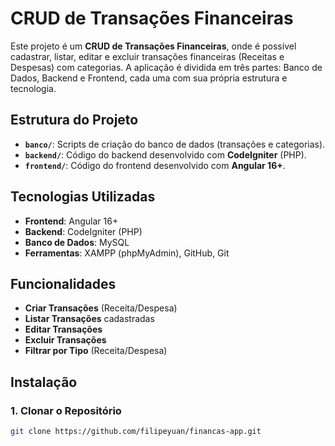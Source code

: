 # CRUD de Transações Financeiras

Este projeto é um **CRUD de Transações Financeiras**, onde é possível cadastrar, listar, editar e excluir transações financeiras (Receitas e Despesas) com categorias. A aplicação é dividida em três partes: Banco de Dados, Backend e Frontend, cada uma com sua própria estrutura e tecnologia.

## Estrutura do Projeto

- **`banco/`**: Scripts de criação do banco de dados (transações e categorias).
- **`backend/`**: Código do backend desenvolvido com **CodeIgniter** (PHP).
- **`frontend/`**: Código do frontend desenvolvido com **Angular 16+**.

## Tecnologias Utilizadas

- **Frontend**: Angular 16+
- **Backend**: CodeIgniter (PHP)
- **Banco de Dados**: MySQL
- **Ferramentas**: XAMPP (phpMyAdmin), GitHub, Git

## Funcionalidades

- **Criar Transações** (Receita/Despesa)
- **Listar Transações** cadastradas
- **Editar Transações**
- **Excluir Transações**
- **Filtrar por Tipo** (Receita/Despesa)

## Instalação

### 1. Clonar o Repositório

```bash
git clone https://github.com/filipeyuan/financas-app.git
